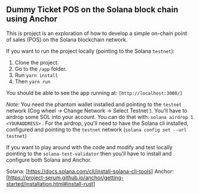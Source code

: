 ## Dummy Ticket POS on the Solana block chain using Anchor

This is project is an exploration of how to develop a simple on-chain point of sales (POS) on the Solana blockchain network.

If you want to run the project locally (pointing to the Solana `testnet`):

1. Clone the project.
2. Go to the `/app` folder.
3. Run `yarn install`
4. Then `yarn run`

You should be able to see the app running at: `[http://localhost:3000/]`

_Note:_ You need the phantom wallet installed and pointing to the `testnet` network (Cog wheel -> Change Network -> Select Testnet ). You'll have to airdrop some SOL into your account. You can do that with: `solana airdrop 1 <YOURADDRESS>` . For the airdrop, you'll need to have the Solana cli installed, configured and pointing to the `testnet` network (`solana config set --url testnet`)

If you want to play around with the code and modify and test locally pointing to the `solana-test-validator` then you'll have to install and configure both Solana and Anchor.

Solana: [https://docs.solana.com/cli/install-solana-cli-tools]
Anchor: [https://project-serum.github.io/anchor/getting-started/installation.html#install-rust]
